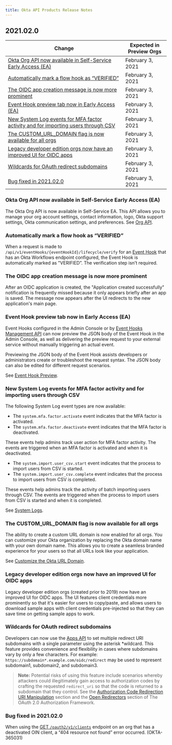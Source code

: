 ```yaml
---
title: Okta API Products Release Notes
---
```


## 2021.02.0

| Change                                                                                              | Expected in Preview Orgs |
|-----------------------------------------------------------------------------------------------------|--------------------------|
| [Okta Org API now available in Self-Service Early Access (EA)](#okta-org-api-now-available-in-self-service-early-access-ea) | February 3, 2021         |
| [Automatically mark a flow hook as “VERIFIED”](#automatically-mark-a-flow-hook-as-verified) | February 3, 2021         |
| [The OIDC app creation message is now more prominent](#the-oidc-app-creation-message-is-now-more-prominent) | February 3, 2021         |
| [Event Hook preview tab now in Early Access (EA)](#the-oidc-app-creation-message-is-now-more-prominent)      | February 3, 2021          |
| [New System Log events for MFA factor activity and for importing users through CSV](#new-system-log-events-for-mfa-factor-activity-and-for-importing-users-through-csv) | February 3, 2021          |
| [The CUSTOM_URL_DOMAIN flag is now available for all orgs](#the-custom-url-domain-flag-is-now-available-for-all-orgs) | February 3, 2021          |
| [Legacy developer edition orgs now have an improved UI for OIDC apps](#legacy-developer-edition-orgs-now-have-an-improved-ui-for-oidc-apps) | February 3, 2021         |
| [Wildcards for OAuth redirect subdomains](#wildcards-for-oauth-redirect-subdomains) | February 3, 2021         |
| [Bug fixed in 2021.02.0](#bug-fixed-in-2021-02-0) | February 3, 2021         |

### Okta Org API now available in Self-Service Early Access (EA)

The Okta Org API is now available in Self-Service EA. This API allows you to manage your org account settings, contact information, logo, Okta support settings, Okta communication settings, and preferences. See [Org API](/docs/reference/api/org/).<!--OKTA-325713-->

### Automatically mark a flow hook as “VERIFIED”

When a request is made to `/api/v1/eventHooks/{eventHookId}/lifecycle/verify` for an [Event Hook](/docs/reference/api/event-hooks/) that has an Okta Workflows endpoint configured, the Event Hook is automatically marked as "VERIFIED”. The verification step isn’t required.<!--OKTA-364393-->

### The OIDC app creation message is now more prominent

After an OIDC application is created, the "Application created successfully" notification is frequently missed because it only appears briefly after an app is saved. The message now appears after the UI redirects to the new application's main page.<!--OKTA-347546-->

### Event Hook preview tab now in Early Access (EA)

Event Hooks configured in the Admin Console or by [Event Hooks Management API](https://developer.okta.com/docs/reference/api/event-hooks/) can now preview the JSON body of the Event Hook in the Admin Console, as well as delivering the preview request to your external service without manually triggering an actual event.

Previewing the JSON body of the Event Hook assists developers or administrators create or troubleshoot the request syntax. The JSON body can also be edited for different request scenarios.

See [Event Hook Preview](https://help.okta.com/en/prod/Content/Topics/automation-hooks/event-hooks-preview.htm).<!--OKTA-364119-->

### New System Log events for MFA factor activity and for importing users through CSV

The following System Log event types are now available:
* The `system.mfa.factor.activate` event indicates that the MFA factor is activated.
* The `system.mfa.factor.deactivate` event indicates that the MFA factor is deactivated.

These events help admins track user action for MFA factor activity. The events are triggered when an MFA factor is activated and when it is deactivated.
* The `system.import.user_csv.start` event indicates that the process to import users from CSV is started.
* The `system.import.user_csv.complete` event indicates that the process to import users from CSV is completed.

These events help admins track the activity of batch importing users through CSV. The events are triggered when the process to import users from CSV is started and when it is completed.

See [System Logs](/docs/reference/api/system-log/).<!--OKTA-362508-->

### The CUSTOM_URL_DOMAIN flag is now available for all orgs

The ability to create a custom URL domain is now enabled for all orgs. You can customize your Okta organization by replacing the Okta domain name with your own domain name. This allows you to create a seamless branded experience for your users so that all URLs look like your application.

See [Customize the Okta URL Domain](/docs/guides/custom-url-domain/overview/).<!--OKTA-360505-->

### Legacy developer edition orgs now have an improved UI for OIDC apps

Legacy developer edition orgs (created prior to 2019) now have an improved UI for OIDC apps. The UI features client credentials more prominently so that it's easier for users to copy/paste, and allows users to download sample apps with client credentials pre-injected so that they can save time on getting sample apps to work.<!--OKTA-349481-->

### Wildcards for OAuth redirect subdomains

Developers can now use the [Apps API](/docs/reference/api/apps/#settings-10) to set multiple redirect URI subdomains with a single parameter using the asterisk *wildcard. This feature provides convenience and flexibility in cases where subdomains vary by only a few characters. For example: `https://subdomain*.example.com/oidc/redirect` may be used to represent subdomain1, subdomain2, and subdomain3.

>**Note:** Potential risks of using this feature include scenarios whereby attackers could illegitimately gain access to authorization codes by crafting the requested `redirect_uri` so that the code is returned to a subdomain that they control. See the [Authorization Code Redirection URI Manipulation](https://tools.ietf.org/html/rfc6749#section-10.6) section and the [Open Redirectors](https://tools.ietf.org/html/rfc6749#section-10.15) section of The OAuth 2.0 Authorization Framework.<!--OKTA-364361-->

### Bug fixed in 2021.02.0

When using the [GET `/oauth2/v1/clients`](/docs/reference/api/oauth-clients/#list-client-applications) endpoint on an org that has a deactivated OIN client, a “404 resource not found” error occurred. (OKTA-365031)
